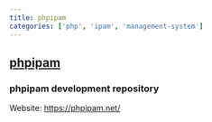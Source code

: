 ```yaml
---
title: phpipam
categories: ['php', 'ipam', 'management-system']
---
```

## [phpipam](https://github.com/phpipam/phpipam)

### phpipam development repository

Website: https://phpipam.net/
